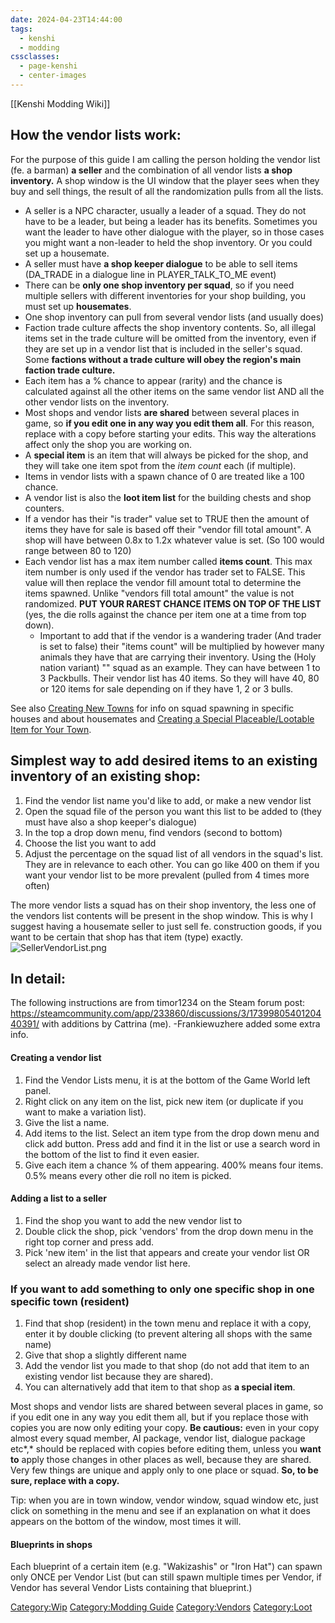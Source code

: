 ```yaml
---
date: 2024-04-23T14:44:00
tags:
  - kenshi
  - modding
cssclasses:
  - page-kenshi
  - center-images
---
```

[[Kenshi Modding Wiki]]


## How the vendor lists work:

For the purpose of this guide I am calling the person holding the vendor
list (fe. a barman) **a seller** and the combination of all vendor lists
**a shop inventory.** A shop window is the UI window that the player
sees when they buy and sell things, the result of all the randomization
pulls from all the lists.

- A seller is a NPC character, usually a leader of a squad. They do not
  have to be a leader, but being a leader has its benefits. Sometimes
  you want the leader to have other dialogue with the player, so in
  those cases you might want a non-leader to held the shop inventory. Or
  you could set up a housemate.
- A seller must have **a shop keeper dialogue** to be able to sell items
  (DA_TRADE in a dialogue line in PLAYER_TALK_TO_ME event)
- There can be **only one shop inventory per squad**, so if you need
  multiple sellers with different inventories for your shop building,
  you must set up **housemates**.
- One shop inventory can pull from several vendor lists (and usually
  does)
- Faction trade culture affects the shop inventory contents. So, all
  illegal items set in the trade culture will be omitted from the
  inventory, even if they are set up in a vendor list that is included
  in the seller's squad. Some **factions without a trade culture will
  obey the region's main faction trade culture.**
- Each item has a % chance to appear (rarity) and the chance is
  calculated against all the other items on the same vendor list AND all
  the other vendor lists on the inventory.
- Most shops and vendor lists **are shared** between several places in
  game, so **if you edit one in any way you edit them all**. For this
  reason, replace with a copy before starting your edits. This way the
  alterations affect only the shop you are working on.
- A **special item** is an item that will always be picked for the shop,
  and they will take one item spot from the *item count* each (if
  multiple).
- Items in vendor lists with a spawn chance of 0 are treated like a 100
  chance.
- A vendor list is also the **loot item list** for the building chests
  and shop counters.
- If a vendor has their "is trader" value set to TRUE then the amount of
  items they have for sale is based off their "vendor fill total
  amount". A shop will have between 0.8x to 1.2x whatever value is set.
  (So 100 would range between 80 to 120)
- Each vendor list has a max item number called **items count**. This
  max item number is only used if the vendor has trader set to FALSE.
  This value will then replace the vendor fill amount total to determine
  the items spawned. Unlike "vendors fill total amount" the value is not
  randomized. **PUT YOUR RAREST CHANCE ITEMS ON TOP OF THE LIST** (yes,
  the die rolls against the chance per item one at a time from top
  down).
  - Important to add that if the vendor is a wandering trader (And
    trader is set to false) their "items count" will be multiplied by
    however many animals they have that are carrying their inventory.
    Using the (Holy nation variant) "[](Caravan_Trader_Boss.md)" squad as an example. They can
    have between 1 to 3 Packbulls. Their vendor list has 40 items. So
    they will have 40, 80 or 120 items for sale depending on if they
    have 1, 2 or 3 bulls.

See also [Creating New Towns](Creating_New_Towns.md "wikilink") for info on
squad spawning in specific houses and about housemates and [Creating a
Special Placeable/Lootable Item for Your
Town](Creating_a_Special_Placeable/Lootable_Item_for_Your_Town "wikilink").

## Simplest way to add desired items to an existing inventory of an existing shop:

1.  Find the vendor list name you'd like to add, or make a new vendor
    list
2.  Open the squad file of the person you want this list to be added to
    (they must have also a shop keeper's dialogue)
3.  In the top a drop down menu, find vendors (second to bottom)
4.  Choose the list you want to add
5.  Adjust the percentage on the squad list of all vendors in the
    squad's list. They are in relevance to each other. You can go like
    400 on them if you want your vendor list to be more prevalent
    (pulled from 4 times more often)

The more vendor lists a squad has on their shop inventory, the less one
of the vendors list contents will be present in the shop window. This is
why I suggest having a housemate seller to just sell fe. construction
goods, if you want to be certain that shop has that item (type) exactly.
![](SellerVendorList.png "SellerVendorList.png")

## In detail:

The following instructions are from timor1234 on the Steam forum post:
<https://steamcommunity.com/app/233860/discussions/3/1739980540120440391/>
with additions by Cattrina (me). -Frankiewuzhere added some extra info.

#### **Creating a vendor list**

1.  Find the Vendor Lists menu, it is at the bottom of the Game World
    left panel.
2.  Right click on any item on the list, pick new item (or duplicate if
    you want to make a variation list).
3.  Give the list a name.
4.  Add items to the list. Select an item type from the drop down menu
    and click add button. Press add and find it in the list or use a
    search word in the bottom of the list to find it even easier.
5.  Give each item a chance % of them appearing. 400% means four items.
    0.5% means every other die roll no item is picked.

#### **Adding a list to a seller**

1.  Find the shop you want to add the new vendor list to
2.  Double click the shop, pick 'vendors' from the drop down menu in the
    right top corner and press add.
3.  Pick 'new item' in the list that appears and create your vendor list
    OR select an already made vendor list here.

### If you want to add something to only one specific shop in one specific town (resident)

1.  Find that shop (resident) in the town menu and replace it with a
    copy, enter it by double clicking (to prevent altering all shops
    with the same name)
2.  Give that shop a slightly different name
3.  Add the vendor list you made to that shop (do not add that item to
    an existing vendor list because they are shared).
4.  You can alternatively add that item to that shop as **a special
    item**.

Most shops and vendor lists are shared between several places in game,
so if you edit one in any way you edit them all, but if you replace
those with copies you are now only editing your copy. **Be cautious:**
even in your copy almost every squad member, AI package, vendor list,
dialogue package etc*,* should be replaced with copies before editing
them, unless you **want to** apply those changes in other places as
well, because they are shared. Very few things are unique and apply only
to one place or squad. **So, to be sure, replace with a copy.**

Tip: when you are in town window, vendor window, squad window etc, just
click on something in the menu and see if an explanation on what it does
appears on the bottom of the window, most times it will.

#### **Blueprints in shops**

Each blueprint of a certain item (e.g. "Wakizashis" or "Iron Hat") can
spawn only ONCE per Vendor List (but can still spawn multiple times per
Vendor, if Vendor has several Vendor Lists containing that blueprint.)

[Category:Wip](Category:Wip "wikilink") [Category:Modding
Guide](Category:Modding_Guide "wikilink")
[Category:Vendors](Category:Vendors "wikilink")
[Category:Loot](Category:Loot "wikilink")